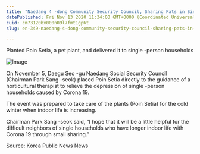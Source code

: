 ```yaml
---
title: "Naedang 4 -dong Community Security Council, Sharing Pats in Single House"
datePublished: Fri Nov 13 2020 11:34:00 GMT+0000 (Coordinated Universal Time)
cuid: cm73120bx000n09l7fmt1gp6t
slug: en-349-naedang-4-dong-community-security-council-sharing-pats-in-single-house

---
```



Planted Poin Setia, a pet plant, and delivered it to single -person households

![Image](https://cdn.hashnode.com/res/hashnode/image/upload/v1739432256454/4dbcee0b-f8fe-4540-8569-6f422236015e.jpeg)

On November 5, Daegu Seo -gu Naedang Social Security Council (Chairman Park Sang -seok) placed Poin Setia directly to the guidance of a horticultural therapist to relieve the depression of single -person households caused by Corona 19.

The event was prepared to take care of the plants (Poin Setia) for the cold winter when indoor life is increasing.

Chairman Park Sang -seok said, “I hope that it will be a little helpful for the difficult neighbors of single households who have longer indoor life with Corona 19 through small sharing.”

Source: Korea Public News News